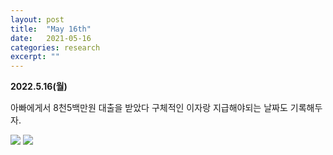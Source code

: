 ```yaml
---
layout: post
title:  "May 16th"
date:   2021-05-16
categories: research
excerpt: ""
---
```


**2022.5.16(월)**

아빠에게서 8천5백만원 대출을 받았다 구체적인 이자랑 지급해야되는 날짜도 기록해두자.


![](https://jinhong-park.github.io/journal2/images/20220516-debt.jpeg)
![](https://jinhong-park.github.io/journal2/images/20220516-debt2.jpeg)